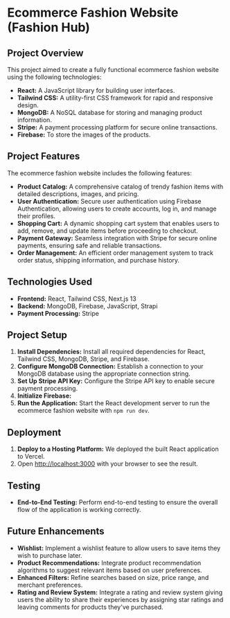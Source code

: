 # Ecommerce Fashion Website (Fashion Hub)

## Project Overview
This project aimed to create a fully functional ecommerce fashion website using the following technologies:

- **React:** A JavaScript library for building user interfaces.
- **Tailwind CSS:** A utility-first CSS framework for rapid and responsive design.
- **MongoDB:** A NoSQL database for storing and managing product information.
- **Stripe:** A payment processing platform for secure online transactions.
- **Firebase:** To store the images of the products.

## Project Features
The ecommerce fashion website includes the following features:

- **Product Catalog:** A comprehensive catalog of trendy fashion items with detailed descriptions, images, and pricing.
- **User Authentication:** Secure user authentication using Firebase Authentication, allowing users to create accounts, log in, and manage their profiles.
- **Shopping Cart:** A dynamic shopping cart system that enables users to add, remove, and update items before proceeding to checkout.
- **Payment Gateway:** Seamless integration with Stripe for secure online payments, ensuring safe and reliable transactions.
- **Order Management:** An efficient order management system to track order status, shipping information, and purchase history.

## Technologies Used
- **Frontend:** React, Tailwind CSS, Next.js 13
- **Backend:** MongoDB, Firebase, JavaScript, Strapi
- **Payment Processing:** Stripe

## Project Setup
1. **Install Dependencies:** Install all required dependencies for React, Tailwind CSS, MongoDB, Stripe, and Firebase.
2. **Configure MongoDB Connection:** Establish a connection to your MongoDB database using the appropriate connection string.
3. **Set Up Stripe API Key:** Configure the Stripe API key to enable secure payment processing.
4. **Initialize Firebase:** 
5. **Run the Application:** Start the React development server to run the ecommerce fashion website with `npm run dev`.

## Deployment
1. **Deploy to a Hosting Platform:** We deployed the built React application to Vercel.
2. Open [http://localhost:3000](http://localhost:3000) with your browser to see the result.

## Testing
- **End-to-End Testing:** Perform end-to-end testing to ensure the overall flow of the application is working correctly.

## Future Enhancements
- **Wishlist:** Implement a wishlist feature to allow users to save items they wish to purchase later.
- **Product Recommendations:** Integrate product recommendation algorithms to suggest relevant items based on user preferences.
- **Enhanced Filters:**  Refine searches based on size, price range, and merchant preferences.
- **Rating and Review System:** Integrate a rating and review system giving users the ability to share their experiences by assigning star ratings and leaving comments for products they've purchased.
